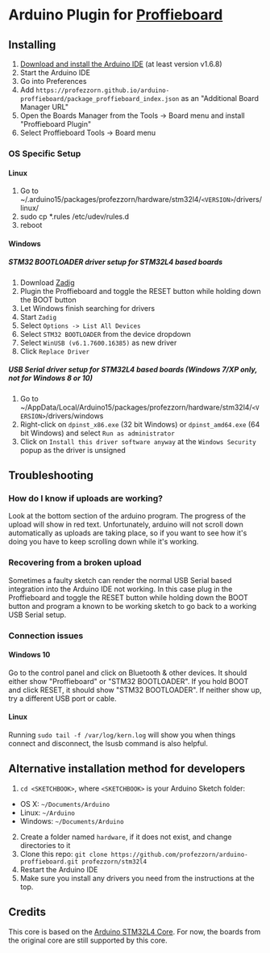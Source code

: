 # Arduino Plugin for [Proffieboard](https://fredrik.hubbe.net/lightsaber/v4/)

## Installing

 1. [Download and install the Arduino IDE](https://www.arduino.cc/en/Main/Software) (at least version v1.6.8)
 2. Start the Arduino IDE
 3. Go into Preferences
 4. Add ```https://profezzorn.github.io/arduino-proffieboard/package_proffieboard_index.json``` as an "Additional Board Manager URL"
 5. Open the Boards Manager from the Tools -> Board menu and install "Proffieboard Plugin"
 6. Select Proffieboard Tools -> Board menu

### OS Specific Setup

#### Linux

 1. Go to ~/.arduino15/packages/profezzorn/hardware/stm32l4/```<VERSION>```/drivers/linux/
 2. sudo cp *.rules /etc/udev/rules.d
 3. reboot

####  Windows

##### STM32 BOOTLOADER driver setup for STM32L4 based boards

 1. Download [Zadig](http://zadig.akeo.ie)
 2. Plugin the Proffieboard and toggle the RESET button while holding down the BOOT button
 3. Let Windows finish searching for drivers
 4. Start ```Zadig```
 5. Select ```Options -> List All Devices```
 6. Select ```STM32 BOOTLOADER``` from the device dropdown
 7. Select ```WinUSB (v6.1.7600.16385)``` as new driver
 8. Click ```Replace Driver```

##### USB Serial driver setup for STM32L4 based boards (Windows 7/XP only, not for Windows 8 or 10)

 1. Go to ~/AppData/Local/Arduino15/packages/profezzorn/hardware/stm32l4/```<VERSION>```/drivers/windows
 2. Right-click on ```dpinst_x86.exe``` (32 bit Windows) or ```dpinst_amd64.exe``` (64 bit Windows) and select ```Run as administrator```
 3. Click on ```Install this driver software anyway``` at the ```Windows Security``` popup as the driver is unsigned

## Troubleshooting

### How do I know if uploads are working?

 Look at the bottom section of the arduino program. The progress of the upload will show in red text. Unfortunately, arduino will not scroll down automatically as uploads are taking place, so if you want to see how it's doing you have to keep scrolling down while it's working.

### Recovering from a broken upload

 Sometimes a faulty sketch can render the normal USB Serial based integration into the Arduino IDE not working. In this case plug in the Proffieboard and toggle the RESET button while holding down the BOOT button and program a known to be working sketch to go back to a working USB Serial setup.

### Connection issues

#### Windows 10
 Go to the control panel and click on Bluetooth & other devices. It should either show "Proffieboard" or "STM32 BOOTLOADER". If you hold BOOT and click RESET, it should show "STM32 BOOTLOADER". If neither show up, try a different USB port or cable.

#### Linux
 Running ```sudo tail -f /var/log/kern.log``` will show you when things connect and disconnect, the lsusb command is also helpful.

## Alternative installation method for developers

 1. ```cd <SKETCHBOOK>```, where ```<SKETCHBOOK>``` is your Arduino Sketch folder:
  * OS X: ```~/Documents/Arduino```
  * Linux: ```~/Arduino```
  * Windows: ```~/Documents/Arduino```
 2. Create a folder named ```hardware```, if it does not exist, and change directories to it
 3. Clone this repo: ```git clone https://github.com/profezzorn/arduino-proffieboard.git profezzorn/stm32l4```
 4. Restart the Arduino IDE
 5. Make sure you install any drivers you need from the instructions at the top.

## Credits

This core is based on the [Arduino STM32L4 Core](https://github.com/GrumpyOldPizza/arduino-STM32L4). For now, the boards from the original core are still supported by this core.
